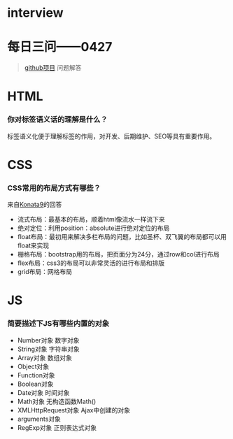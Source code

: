 # interview
# 每日三问——0427
> [github项目](https://github.com/haizlin/fe-interview?utm_source=ZHShareTargetIDMore&utm_medium=social&utm_oi=750848792785354752) 问题解答
# HTML
### 你对标签语义话的理解是什么？
标签语义化便于理解标签的作用，对开发、后期维护、SEO等具有重要作用。
# CSS
### CSS常用的布局方式有哪些？
来自[Konata9](https://github.com/Konata9)的回答
* 流式布局：最基本的布局，顺着html像流水一样流下来
* 绝对定位：利用position：absolute进行绝对定位的布局
* float布局：最初用来解决多栏布局的问题，比如圣杯、双飞翼的布局都可以用float来实现
* 栅格布局：bootstrap用的布局，把页面分为24分，通过row和col进行布局
* flex布局：css3的布局可以非常灵活的进行布局和排版
* grid布局：网格布局
# JS
### 简要描述下JS有哪些内置的对象
* Number对象  数字对象
* String对象  字符串对象
* Array对象  数组对象
* Object对象  
* Function对象
* Boolean对象
* Date对象  时间对象
* Math对象  无构造函数Math()
* XMLHttpRequest对象  Ajax中创建的对象
* arguments对象
* RegExp对象  正则表达式对象
